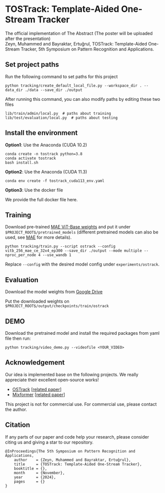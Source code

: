 # TOSTrack: Template-Aided One-Stream Tracker	

The official implementation of The Abstract (The poster will be uploaded after the presentation) <br />
Zeyn, Muhammed and Bayraktar, Ertuğrul, TOSTrack: Template-Aided One-Stream Tracker, 5th Symposium on Pattern Recognition and Applications.
    

## Set project paths
Run the following command to set paths for this project
```
python tracking/create_default_local_file.py --workspace_dir . --data_dir ./data --save_dir ./output
```
After running this command, you can also modify paths by editing these two files
```
lib/train/admin/local.py  # paths about training
lib/test/evaluation/local.py  # paths about testing
```

## Install the environment
**Option1**: Use the Anaconda (CUDA 10.2)
```
conda create -n tostrack python=3.8
conda activate tostrack
bash install.sh
```

**Option2**: Use the Anaconda (CUDA 11.3)
```
conda env create -f tostrack_cuda113_env.yaml
```

**Option3**: Use the docker file

We provide the full docker file here.

## Training
Download pre-trained [MAE ViT-Base weights](https://dl.fbaipublicfiles.com/mae/pretrain/mae_pretrain_vit_base.pth) and put it under `$PROJECT_ROOT$/pretrained_models` (different pretrained models can also be used, see [MAE](https://github.com/facebookresearch/mae) for more details).

```
python tracking/train.py --script ostrack --config vitb_256_mae_ce_32x4_ep300 --save_dir ./output --mode multiple --nproc_per_node 4 --use_wandb 1
```

Replace `--config` with the desired model config under `experiments/ostrack`. 


## Evaluation
Download the model weights from [Google Drive](https://drive.google.com/drive/folders/1PHfGDgO6lOB-oTO91MK3o10uQJUUXKZN?usp=sharing) 

Put the downloaded weights on `$PROJECT_ROOT$/output/checkpoints/train/ostrack`

## DEMO

Download the pretrained model and install the required packages from yaml file then run:

```
python tracking/video_demo.py --videofile <YOUR_VIDEO>
```


## Acknowledgement

Our idea is implemented base on the following projects. We really appreciate their excellent open-source works!

- [OSTrack](https://github.com/botaoye/OSTrack) [[related paper](https://arxiv.org/abs/2203.11991)]
- [Mixformer](https://github.com/MCG-NJU/MixFormer) [[related paper](http://arxiv.org/abs/2203.11082)]

This project is not for commercial use. For commercial use, please contact the author.

## Citation

If any parts of our paper and code help your research, please consider citing us and giving a star to our repository.

```
@InProceedings{The 5th Symposium on Pattern Recognition and Applications,
    author    = {Zeyn, Muhammed and Bayraktar, Ertuğrul},
    title     = {TOSTrack: Template-Aided One-Stream Tracker},
    booktitle = {},
    month     = {November},
    year      = {2024},
    pages     = {}
}
